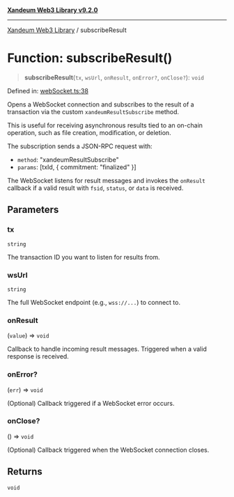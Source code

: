 [**Xandeum Web3 Library v9.2.0**](../README.md)

***

[Xandeum Web3 Library](../globals.md) / subscribeResult

# Function: subscribeResult()

> **subscribeResult**(`tx`, `wsUrl`, `onResult`, `onError?`, `onClose?`): `void`

Defined in: [webSocket.ts:38](https://github.com/Xandeum/test_web3/blob/main/src/webSocket.ts#L38)

Opens a WebSocket connection and subscribes to the result of a transaction
via the custom `xandeumResultSubscribe` method.

This is useful for receiving asynchronous results tied to an on-chain operation,
such as file creation, modification, or deletion.

The subscription sends a JSON-RPC request with:
- `method`: "xandeumResultSubscribe"
- `params`: [txId, { commitment: "finalized" }]

The WebSocket listens for result messages and invokes the `onResult` callback
if a valid result with `fsid`, `status`, or `data` is received.

## Parameters

### tx

`string`

The transaction ID you want to listen for results from.

### wsUrl

`string`

The full WebSocket endpoint (e.g., `wss://...`) to connect to.

### onResult

(`value`) => `void`

Callback to handle incoming result messages. Triggered when a valid response is received.

### onError?

(`err`) => `void`

(Optional) Callback triggered if a WebSocket error occurs.

### onClose?

() => `void`

(Optional) Callback triggered when the WebSocket connection closes.

## Returns

`void`
